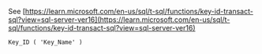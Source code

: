 See [https://learn.microsoft.com/en-us/sql/t-sql/functions/key-id-transact-sql?view=sql-server-ver16](https://learn.microsoft.com/en-us/sql/t-sql/functions/key-id-transact-sql?view=sql-server-ver16)
```
Key_ID ( 'Key_Name' )
```

